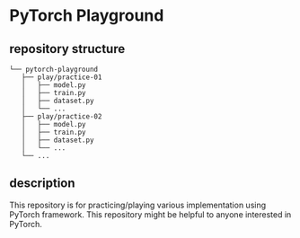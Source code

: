# PyTorch Playground

## repository structure

```
└── pytorch-playground
   ├── play/practice-01
   │   ├── model.py
   │   ├── train.py
   │   ├── dataset.py
   │   └── ...
   ├── play/practice-02
   │   ├── model.py
   │   ├── train.py
   │   ├── dataset.py
   │   └── ...
   └── ...
```

## description

This repository is for practicing/playing various implementation using PyTorch framework. This repository might be helpful to anyone interested in PyTorch.
